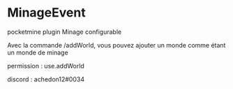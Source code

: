 # MinageEvent
pocketmine plugin Minage configurable

Avec la commande /addWorld, vous pouvez ajouter un monde comme étant un monde de minage 

permission : use.addWorld

discord : achedon12#0034
